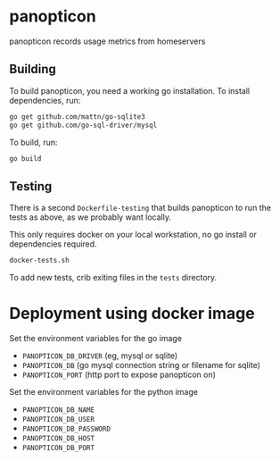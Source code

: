 # panopticon
panopticon records usage metrics from homeservers

## Building
To build panopticon, you need a working go installation.
To install dependencies, run:

```sh
go get github.com/mattn/go-sqlite3
go get github.com/go-sql-driver/mysql
```

To build, run:

```sh
go build
```

## Testing
There is a second `Dockerfile-testing` that builds panopticon to run the tests as above, as we probably want locally.

This only requires docker on your local workstation, no go install or dependencies required.

```sh
docker-tests.sh
```
To add new tests, crib exiting files in the `tests` directory.

# Deployment using docker image

Set the environment variables for the go image
 * `PANOPTICON_DB_DRIVER` (eg, mysql or sqlite) 
 * `PANOPTICON_DB` (go mysql connection string or filename for sqlite)
 * `PANOPTICON_PORT` (http port to expose panopticon on)

Set the environment variables for the python image
 * `PANOPTICON_DB_NAME`
 * `PANOPTICON_DB_USER`
 * `PANOPTICON_DB_PASSWORD`
 * `PANOPTICON_DB_HOST`
 * `PANOPTICON_DB_PORT`


